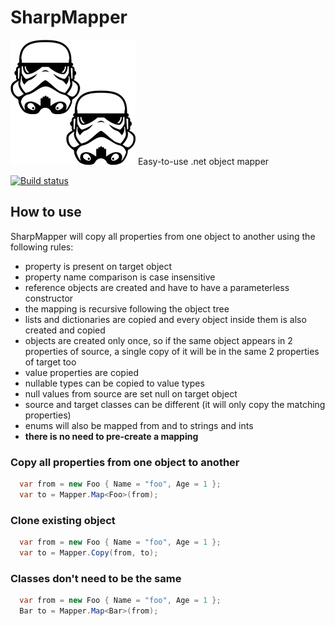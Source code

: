 # SharpMapper
<img src="https://github.com/SharpTools/SharpMapper/raw/master/sharpmapper.png" />
Easy-to-use .net object mapper

[![Build status](https://ci.appveyor.com/api/projects/status/emai3jlku1qihpr4?svg=true)](https://ci.appveyor.com/project/Andre/sharpmapper)

## How to use

SharpMapper will copy all properties from one object to another using the following rules:

 - property is present on target object
 - property name comparison is case insensitive
 - reference objects are created and have to have a parameterless constructor
 - the mapping is recursive following the object tree
 - lists and dictionaries are copied and every object inside them is also created and copied
 - objects are created only once, so if the same object appears in 2 properties of source, a single copy of it will be in the same 2 properties of target too
 - value properties are copied
 - nullable types can be copied to value types
 - null values from source are set null on target object
 - source and target classes can be different (it will only copy the matching properties)
 - enums will also be mapped from and to strings and ints
 - **there is no need to pre-create a mapping**
 

### Copy all properties from one object to another
```cs
  var from = new Foo { Name = "foo", Age = 1 };
  var to = Mapper.Map<Foo>(from);
```

### Clone existing object
```cs
  var from = new Foo { Name = "foo", Age = 1 };
  var to = Mapper.Copy(from, to);
```

### Classes don't need to be the same 
```cs
  var from = new Foo { Name = "foo", Age = 1 };
  Bar to = Mapper.Map<Bar>(from);
```
